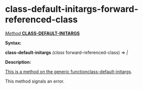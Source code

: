 class-default-initargs-forward-referenced-class
===============================================

[*Method* **CLASS-DEFAULT-INITARGS**]()

**Syntax:**

**class-default-initargs** *(class* forward-referenced-class) => *|*

**Description:**

[This is a method on the generic function]()[class-default-initargs](class-default-initargs.md).

This method signals an error.
